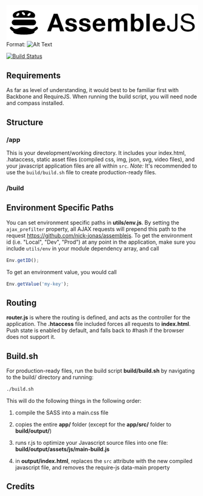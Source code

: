 ![GitHub Logo](/logo.png)
Format: ![Alt Text](https://github.com/nick-jonas/assemblejs)

[![Build Status](https://travis-ci.org/nick-jonas/assemblejs.png?branch=master)](https://travis-ci.org/nick-jonas/assemblejs)


## Requirements

As far as level of understanding, it would best to be familiar first with Backbone and RequireJS.  When running the build script, you will need node and compass installed.

## Structure

### /app

This is your development/working directory.  It includes your index.html, .hataccess, static asset files (compiled css, img, json, svg, video files), and your javascript application files are all within `src`.  *Note:* It's recommended to use the `build/build.sh` file to create production-ready files.

### /build


## Environment Specific Paths

You can set environment specific paths in **utils/env.js**.  By setting the `ajax_prefilter` property, all AJAX requests will prepend this path to the request https://github.com/nick-jonas/assemblejs.  To get the environment id (i.e. "Local", "Dev", "Prod") at any point in the application, make sure you include `utils/env` in your module dependency array, and call

```javascript
Env.getID();
```

To get an environment value, you would call

```javascript
Env.getValue('my-key');
````

## Routing

**router.js** is where the routing is defined, and acts as the controller for the application.  The **.htaccess** file included forces all requests to **index.html**.  Push state is enabled by default, and falls back to #hash if the browser does not support it.

## Build.sh

For production-ready files, run the build script **build/build.sh** by navigating to the build/ directory and running:

```bash
./build.sh
```
This will do the following things in the following order:

1. compile the SASS into a main.css file

2. copies the entire **app/** folder (except for the **app/src/** folder to **build/output/**)

3. runs r.js to optimize your Javascript source files into one file: **build/output/assets/js/main-build.js**

4. in **output/index.html**, replaces the `src` attribute with the new compiled javascript file, and removes the require-js data-main property

## Credits
